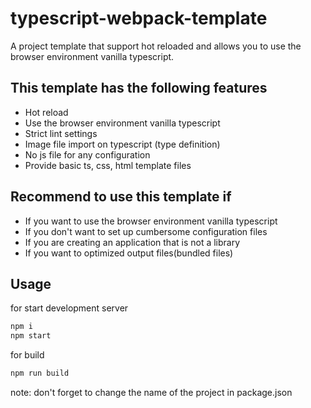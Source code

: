 # typescript-webpack-template
A project template that support hot reloaded and allows you to use the browser environment vanilla typescript.

## This template has the following features

- Hot reload
- Use the browser environment vanilla typescript
- Strict lint settings
- Image file import on typescript (type definition)
- No js file for any configuration
- Provide basic ts, css, html template files

## Recommend to use this template if

- If you want to use the browser environment vanilla typescript
- If you don't want to set up cumbersome configuration files
- If you are creating an application that is not a library
- If you want to optimized output files(bundled files)

## Usage

for start development server

```bash
npm i
npm start
```

for build

```bash
npm run build
```

note: don't forget to change the name of the project in package.json
